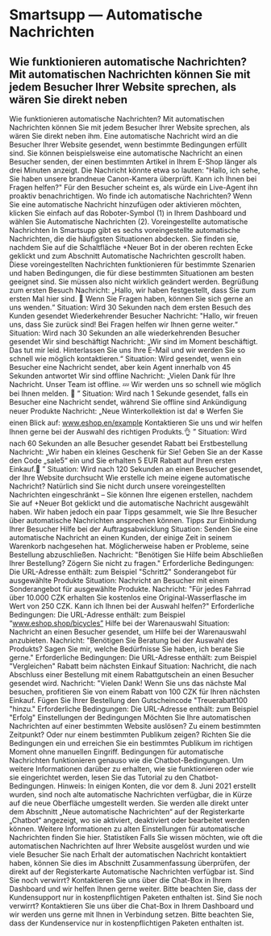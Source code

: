 # Smartsupp — Automatische Nachrichten
## Wie funktionieren automatische Nachrichten? Mit automatischen Nachrichten können Sie mit jedem Besucher Ihrer Website sprechen, als wären Sie direkt neben 
Wie funktionieren automatische Nachrichten?
Mit automatischen Nachrichten können Sie mit jedem Besucher Ihrer Website sprechen, als wären Sie direkt neben ihm. 
Eine automatische Nachricht wird an die Besucher Ihrer Website gesendet, wenn bestimmte Bedingungen erfüllt sind. Sie können beispielsweise eine automatische Nachricht an einen Besucher senden, der einen bestimmten Artikel in Ihrem E-Shop länger als drei Minuten anzeigt. Die Nachricht könnte etwa so lauten: "Hallo, ich sehe, Sie haben unsere brandneue Canon-Kamera überprüft. Kann ich Ihnen bei Fragen helfen?" Für den Besucher scheint es, als würde ein Live-Agent ihn proaktiv benachrichtigen.
Wo finde ich automatische Nachrichten?
Wenn Sie eine automatische Nachricht hinzufügen oder aktivieren möchten, klicken Sie einfach auf das Roboter-Symbol (1) in Ihrem Dashboard und wählen Sie Automatische Nachrichten (2).
Voreingestellte automatische Nachrichten
In Smartsupp gibt es sechs voreingestellte automatische Nachrichten, die die häufigsten Situationen abdecken. Sie finden sie, nachdem Sie auf die Schaltfläche +Neuer Bot in der oberen rechten Ecke geklickt und zum Abschnitt Automatische Nachrichten gescrollt haben. Diese voreingestellten Nachrichten funktionieren für bestimmte Szenarien und haben Bedingungen, die für diese bestimmten Situationen am besten geeignet sind. Sie müssen also nicht wirklich geändert werden.
Begrüßung zum ersten Besuch
Nachricht: „Hallo, wir haben festgestellt, dass Sie zum ersten Mal hier sind. 👋 Wenn Sie Fragen haben, können Sie sich gerne an uns wenden.“
Situation: Wird 30 Sekunden nach dem ersten Besuch des Kunden gesendet
Wiederkehrender Besucher
Nachricht: "Hallo, wir freuen uns, dass Sie zurück sind! Bei Fragen helfen wir Ihnen gerne weiter.“
Situation: Wird nach 30 Sekunden an alle wiederkehrenden Besucher gesendet
Wir sind beschäftigt
Nachricht: „Wir sind im Moment beschäftigt. Das tut mir leid. Hinterlassen Sie uns Ihre E-Mail und wir werden Sie so schnell wie möglich kontaktieren.“
Situation: Wird gesendet, wenn ein Besucher eine Nachricht sendet, aber kein Agent innerhalb von 45 Sekunden antwortet
Wir sind offline
Nachricht: „Vielen Dank für Ihre Nachricht. Unser Team ist offline. 💤 Wir werden uns so schnell wie möglich bei Ihnen melden. 🙂 ”
Situation: Wird nach 1 Sekunde gesendet, falls ein Besucher eine Nachricht sendet, während Sie offline sind
Ankündigung neuer Produkte
Nachricht: „Neue Winterkollektion ist da! ❄️ Werfen Sie einen Blick auf: www.eshop.en/example Kontaktieren Sie uns und wir helfen Ihnen gerne bei der Auswahl des richtigen Produkts.👌 ”
Situation: Wird nach 60 Sekunden an alle Besucher gesendet
Rabatt bei Erstbestellung
Nachricht: „Wir haben ein kleines Geschenk für Sie! Geben Sie an der Kasse den Code „sale5“ ein und Sie erhalten 5 EUR Rabatt auf Ihren ersten Einkauf.💸 ”
Situation: Wird nach 120 Sekunden an einen Besucher gesendet, der Ihre Website durchsucht
Wie erstelle ich meine eigene automatische Nachricht?
Natürlich sind Sie nicht durch unsere voreingestellten Nachrichten eingeschränkt – Sie können Ihre eigenen erstellen, nachdem Sie auf +Neuer Bot geklickt und die automatische Nachricht ausgewählt haben.
Wir haben jedoch ein paar Tipps gesammelt, wie Sie Ihre Besucher über automatische Nachrichten ansprechen können.
Tipps zur Einbindung Ihrer Besucher
Hilfe bei der Auftragsabwicklung
Situation: Senden Sie eine automatische Nachricht an einen Kunden, der einige Zeit in seinem Warenkorb nachgesehen hat. Möglicherweise haben er Probleme, seine Bestellung abzuschließen.
Nachricht: "Benötigen Sie Hilfe beim Abschließen Ihrer Bestellung? Zögern Sie nicht zu fragen."
Erforderliche Bedingungen: 
Die URL-Adresse enthält: zum Beispiel "Schritt2"
Sonderangebot für ausgewählte Produkte
Situation: Nachricht an Besucher mit einem Sonderangebot für ausgewählte Produkte.
Nachricht: "Für jedes Fahrrad über 10.000 CZK erhalten Sie kostenlos eine Original-Wasserflasche im Wert von 250 CZK. Kann ich Ihnen bei der Auswahl helfen?"
Erforderliche Bedingungen: 
Die URL-Adresse enthält: zum Beispiel “www.eshop.shop/bicycles”
Hilfe bei der Warenauswahl
Situation: Nachricht an einen Besucher gesendet, um Hilfe bei der Warenauswahl anzubieten.
Nachricht: "Benötigen Sie Beratung bei der Auswahl des Produkts? Sagen Sie mir, welche Bedürfnisse Sie haben, ich berate Sie gerne."
Erforderliche Bedingungen: 
Die URL-Adresse enthält: zum Beispiel "Vergleichen"
Rabatt beim nächsten Einkauf
Situation: Nachricht, die nach Abschluss einer Bestellung mit einem Rabattgutschein an einen Besucher gesendet wird.
Nachricht: "Vielen Dank! Wenn Sie uns das nächste Mal besuchen, profitieren Sie von einem Rabatt von 100 CZK für Ihren nächsten Einkauf. Fügen Sie Ihrer Bestellung den Gutscheincode "Treuerabatt100 "hinzu."
Erforderliche Bedingungen: 
Die URL-Adresse enthält: zum Beispiel "Erfolg"
Einstellungen der Bedingungen
Möchten Sie Ihre automatischen Nachrichten auf einer bestimmten Website auslösen? Zu einem bestimmten Zeitpunkt? Oder nur einem bestimmten Publikum zeigen? Richten Sie die Bedingungen ein und erreichen Sie ein bestimmtes Publikum im richtigen Moment ohne manuellen Eingriff.
Bedingungen für automatische Nachrichten funktionieren genauso wie die Chatbot-Bedingungen. Um weitere Informationen darüber zu erhalten, wie sie funktionieren oder wie sie eingerichtet werden, lesen Sie das Tutorial zu den Chatbot-Bedingungen.
Hinweis: In einigen Konten, die vor dem 8. Juni 2021 erstellt wurden, sind noch alte automatische Nachrichten verfügbar, die in Kürze auf die neue Oberfläche umgestellt werden. Sie werden alle direkt unter dem Abschnitt „Neue automatische Nachrichten“ auf der Registerkarte „Chatbot“ angezeigt, wo sie aktiviert, deaktiviert oder bearbeitet werden können. Weitere Informationen zu alten Einstellungen für automatische Nachrichten finden Sie hier.
Statistiken
Falls Sie wissen möchten, wie oft die automatischen Nachrichten auf Ihrer Website ausgelöst wurden und wie viele Besucher Sie nach Erhalt der automatischen Nachricht kontaktiert haben, können Sie dies im Abschnitt Zusammenfassung überprüfen, der direkt auf der Registerkarte Automatische Nachrichten verfügbar ist.
Sind Sie noch verwirrt? Kontaktieren Sie uns über die Chat-Box in Ihrem Dashboard und wir helfen Ihnen gerne weiter. Bitte beachten Sie, dass der Kundensupport nur in kostenpflichtigen Paketen enthalten ist.
Sind Sie noch verwirrt? Kontaktieren Sie uns über die Chat-Box in Ihrem Dashboard und wir werden uns gerne mit Ihnen in Verbindung setzen. Bitte beachten Sie, dass der Kundenservice nur in kostenpflichtigen Paketen enthalten ist.

